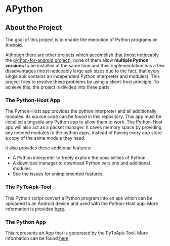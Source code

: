 # APython

## About the Project

The goal of this project is to enable the execution of Python programs on Android.

Although there are other projects which accomplish that (most noticeably the [python-for-android project](https://github.com/kivy/python-for-android)), none of them allow **multiple Python versions** to be installed at the same time and their implementation has a few disadvantages (most noticeably large apk sizes due to the fact, that every single apk contains an independent Python interpreter and modules). This project tries to resolve these problems by using a client-host principle. To achieve this, the project is divided into three parts:

### The Python-Host App

The Python-Host app provides the python interpreter and all additionally modules. Its source code can be found in this repository. This app must be installed alongside any Python app to allow them to work. The Python-Host app will also act as a packet manager. It saves memory space by providing any needed modules to the python apps, instead of having every app store a copy of the same module they need.

It also provides these additional features:
* A Python interpreter to freely explore the possibilities of Python.
* A download manager to download Python versions and additional modules.
* See the issues for unimplemented features.

### The PyToApk-Tool

This Python script convert a Python program into an apk which can be uploaded to an Android device and used with the Python-Host app. More information is provided [here](https://github.com/Abestanis/APython_PyToApk).

### The Python App

This represents an App that is generated by the PyToApk-Tool. More information can be found [here](https://github.com/Abestanis/APython_PyApp).
